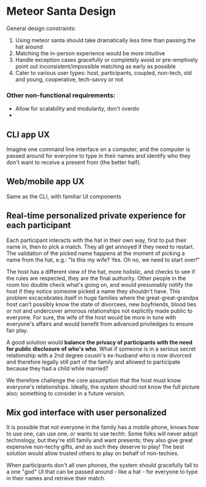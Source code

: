 # Meteor Santa Design

General design constraints:

1. Using meteor santa should take dramatically less time than passing the hat around
1. Matching the in-person experience would be more intuitive
1. Handle exception cases gracefully or completely avoid or pre-emptively point out inconsistent/impossible matching as early as possible
1. Cater to various user types: host, participants, coupled, non-tech, old and young, cooperative, tech-savvy or not

### Other non-functional requirements:

- Allow for scalability and modularity, don't overdo
- 

## CLI app UX
Imagine one command line interface on a computer, and the computer is passed around for everyone to type in their names and identify who they don't want to receive a present from (the better half).

## Web/mobile app UX
Same as the CLI, with familiar UI components

## Real-time personalized private experience for each participant

Each participant interacts with the hat in their own way, first to put their name in, then to pick a match. They all get annoyed if they need to restart. The validation of the picked name happens at the moment of picking a name from the hat, e.g.: "Is this my wife? Yes. Oh no, we need to start over!"

The host has a different view of the hat, more holistic, and checks to see if the rules are respected, they are the final authority. Other people in the room too double check what's going on, and would presumably notify the host if they notice someone picked a name they shouldn't have. This problem excacebrates itself in huge families where the great-great-grandpa host can't possibly know the state of divorcees, new boyfriends, blood ties or not and undercover amorous relationships not explicitly made public to everyone. For sure, the wife of the host would be more in tune with everyone's affairs and would benefit from advanced priviledges to ensure fair play.

A good solution would **balance the privacy of participants with the need for public disclosure of who's who**. What if someone is in a serious secret relationship with a 2nd degree cousin's ex-husband who is now divorced and therefore legally still part of the family and allowed to participate because they had a child while married?

We therefore challenge the core assumption that the host must know everyone's relationships. Ideally, the system should not know the full picture also; something to consider in a future version.

## Mix god interface with user personalized
It is possible that not everyone in the family has a mobile phone, knows how to use one, can use one, or wants to use techh. Some folks will never adopt technology, but they're still family and want presents; they also give great expensive non-techy gifts, and as such they deserve to play! The best solution would allow trusted others to play on behalf of non-techies.

When participants don't all own phones, the system should gracefully fall to a one "god" UI that can be passed around - like a hat - for everyone to type in their names and retrieve their match. 
